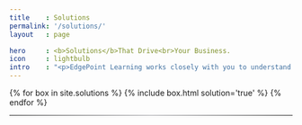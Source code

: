 ```yaml
---
title    : Solutions
permalink: '/solutions/'
layout   : page

hero     : <b>Solutions</b>That Drive<br>Your Business.
icon     : lightbulb
intro    : "<p>EdgePoint Learning works closely with you to understand your business, learning objectives and expected outcomes. We then craft a targeted learning solution that works. Whether your organization is a small- or medium-sized business (SMB), multinational corporation or not-for-profit, one thing remains constant: good learning equals good business. EdgePoint Learning has the expertise to define, design and develop point or blended learning solutions—instructor-led training programs (for classroom or virtual delivery); eLearning courseware; animations, simulations and gaming; and OJT reference materials—that will get the job done.</p>"
---
```


<section class="box_holder">
  {% for box in site.solutions %}
    {% include box.html solution='true' %}
  {% endfor %}
</section>
<hr style="border: 0; height: 1px; background-image: linear-gradient(to right, rgba(0, 0, 0, 0), rgba(158, 158, 163, 1), rgba(0, 0, 0, 0));">
